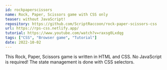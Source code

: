 ```yaml
---
id: rockpaperscissors
name: Rock, Paper, Scissors game with CSS only
teaser: without JavaScript!
repository: https://github.com/ScriptRaccoon/rock-paper-scissors-css
url: https://rps-css.netlify.app/
tutorial: https://www.youtube.com/watch?v=raxsg0Lxdqg
tags: ["CSS", "Browser game", "Tutorial"]
date: 2022-10-02
---
```


This Rock, Paper, Scissors game is written in HTML and CSS. No JavaScript is required! The state management is done with CSS selectors.
